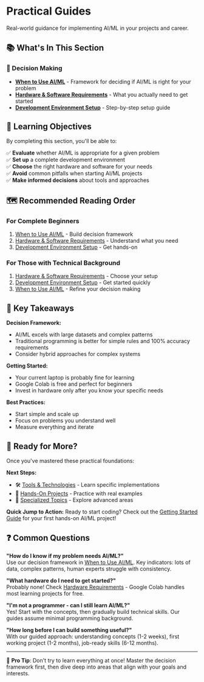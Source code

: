 # Practical Guides

Real-world guidance for implementing AI/ML in your projects and career.

## 📚 What's In This Section

### 🎯 Decision Making
- **[When to Use AI/ML](when-to-use-ai-ml.md)** - Framework for deciding if AI/ML is right for your problem
- **[Hardware & Software Requirements](hardware-software-requirements.md)** - What you actually need to get started
- **[Development Environment Setup](development-environment-setup.md)** - Step-by-step setup guide

## 🎯 Learning Objectives

By completing this section, you'll be able to:

✅ **Evaluate** whether AI/ML is appropriate for a given problem  
✅ **Set up** a complete development environment  
✅ **Choose** the right hardware and software for your needs  
✅ **Avoid** common pitfalls when starting AI/ML projects  
✅ **Make informed decisions** about tools and approaches  

## 🗺️ Recommended Reading Order

### For Complete Beginners
1. [When to Use AI/ML](when-to-use-ai-ml.md) - Build decision framework
2. [Hardware & Software Requirements](hardware-software-requirements.md) - Understand what you need
3. [Development Environment Setup](development-environment-setup.md) - Get hands-on

### For Those with Technical Background
1. [Hardware & Software Requirements](hardware-software-requirements.md) - Choose your setup
2. [Development Environment Setup](development-environment-setup.md) - Get started quickly
3. [When to Use AI/ML](when-to-use-ai-ml.md) - Refine your decision making

## 🔑 Key Takeaways

**Decision Framework:**
- AI/ML excels with large datasets and complex patterns
- Traditional programming is better for simple rules and 100% accuracy requirements
- Consider hybrid approaches for complex systems

**Getting Started:**
- Your current laptop is probably fine for learning
- Google Colab is free and perfect for beginners
- Invest in hardware only after you know your specific needs

**Best Practices:**
- Start simple and scale up
- Focus on problems you understand well
- Measure everything and iterate

## 🚀 Ready for More?

Once you've mastered these practical foundations:

**Next Steps:**
- 🛠️ [Tools & Technologies](../03-tools-and-technologies/) - Learn specific implementations
- 🔨 [Hands-On Projects](../04-hands-on-projects/) - Practice with real examples
- 🎯 [Specialized Topics](../05-specialized-topics/) - Explore advanced areas

**Quick Jump to Action:**
Ready to start coding? Check out the [Getting Started Guide](../docs/getting-started.md) for your first hands-on AI/ML project!

## ❓ Common Questions

**"How do I know if my problem needs AI/ML?"**  
Use our decision framework in [When to Use AI/ML](when-to-use-ai-ml.md). Key indicators: lots of data, complex patterns, human experts struggle with consistency.

**"What hardware do I need to get started?"**  
Probably none! Check [Hardware Requirements](hardware-software-requirements.md) - Google Colab handles most learning projects for free.

**"I'm not a programmer - can I still learn AI/ML?"**  
Yes! Start with the concepts, then gradually build technical skills. Our guides assume minimal programming background.

**"How long before I can build something useful?"**  
With our guided approach: understanding concepts (1-2 weeks), first working project (1-2 months), job-ready skills (6-12 months).

---

🎯 **Pro Tip**: Don't try to learn everything at once! Master the decision framework first, then dive deep into areas that align with your goals and interests.